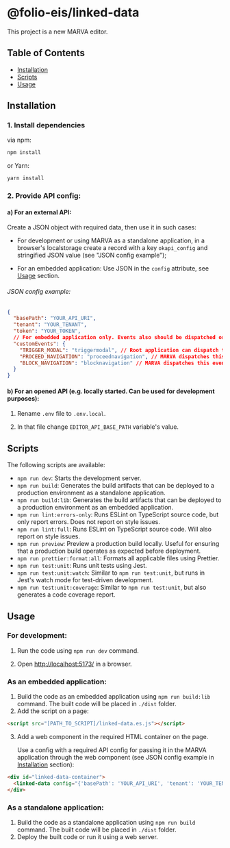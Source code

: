 # @folio-eis/linked-data

This project is a new MARVA editor.

## Table of Contents

- [Installation](#installation)
- [Scripts](#scripts)
- [Usage](#usage)

## Installation

### 1. Install dependencies

via npm:

```bash
npm install
```

or Yarn:

```bash
yarn install
```

### 2. Provide API config:

#### a) For an external API:

Create a JSON object with required data, then use it in such cases:

- For development or using MARVA as a standalone application, in a browser's localstorage create a record with a key `okapi_config` and stringified JSON value (see "JSON config example");

- For an embedded application:
  Use JSON in the `config` attribute, see [Usage](#usage) section.

###### JSON config example:

```json
{
  "basePath": "YOUR_API_URI",
  "tenant": "YOUR_TENANT",
  "token": "YOUR_TOKEN",
  // For embedded application only. Events also should be dispatched or listened in the root application.
  "customEvents": {
    "TRIGGER_MODAL": "triggermodal", // Root application can dispatch this event to open a prompt in MARVA which will inform a user about unsaved changes before leaving an Edit or Create page.
    "PROCEED_NAVIGATION": "proceednavigation", // MARVA dispatches this event when a user clicks in the prompt "Save and continue" button or closes the prompt.
    "BLOCK_NAVIGATION": "blocknavigation" // MARVA dispatches this event when user makes changes in a work form ("Create" or "Edit" page).
  }
}
```

#### b) For an opened API (e.g. locally started. Can be used for development purposes):

1. Rename `.env` file to `.env.local`.

2. In that file change `EDITOR_API_BASE_PATH` variable's value.

## Scripts

The following scripts are available:

- `npm run dev`: Starts the development server.
- `npm run build`: Generates the build artifacts that can be deployed to a production environment as a standalone application.
- `npm run build:lib`: Generates the build artifacts that can be deployed to a production environment as an embedded application.
- `npm run lint:errors-only`: Runs ESLint on TypeScript source code, but only report errors. Does not report on style issues.
- `npm run lint:full`: Runs ESLint on TypeScript source code. Will also report on style issues.
- `npm run preview`: Preview a production build locally. Useful for ensuring that a production build operates as expected before deployment.
- `npm run prettier:format:all`: Formats all applicable files using Prettier.
- `npm run test:unit`: Runs unit tests using Jest.
- `npm run test:unit:watch`: Similar to `npm run test:unit`, but runs in Jest's watch mode for test-driven development.
- `npm run test:unit:coverage`: Similar to `npm run test:unit`, but also generates a code coverage report.

## Usage

### For development:

1. Run the code using `npm run dev` command.

2. Open [http://localhost:5173/](http://localhost:5173/) in a browser.

### As an embedded application:

1. Build the code as an embedded application using `npm run build:lib` command. The built code will be placed in `./dist` folder.
2. Add the script on a page:

```html
<script src="[PATH_TO_SCRIPT]/linked-data.es.js"></script>
```

3. Add a web component in the required HTML container on the page.

   Use a config with a required API config for passing it in the MARVA application through the web component (see JSON config example in [Installation](#installation) section):

```html
<div id="linked-data-container">
  <linked-data config="{'basePath': 'YOUR_API_URI', 'tenant': 'YOUR_TENANT', ...}"></linked-data>
</div>
```

### As a standalone application:

1. Build the code as a standalone application using `npm run build` command. The built code will be placed in `./dist` folder.
2. Deploy the built code or run it using a web server.

